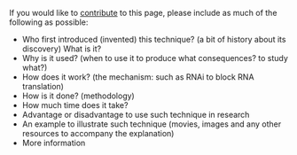 If you would like to [contribute](contribute) to this page, please
include as much of the following as possible:

-   Who first introduced (invented) this technique? (a bit of history
    about its discovery) What is it?
-   Why is it used? (when to use it to produce what consequences? to
    study what?)
-   How does it work? (the mechanism: such as RNAi to block RNA
    translation)
-   How is it done? (methodology)
-   How much time does it take?
-   Advantage or disadvantage to use such technique in research
-   An example to illustrate such technique (movies, images and any
    other resources to accompany the explanation)
-   More information
